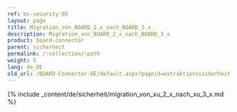 ```yaml
---
ref: bc-security-05
layout: page
title: Migration_von_BOARD_2.x_nach_BOARD_3.x
description: Migration_von_BOARD_2_x_nach_BOARD_3_x
product: board-connector
parent: sicherheit
permalink: /:collection/:path
weight: 5
lang: de_DE
old_url: /BOARD-Connector-DE/default.aspx?pageid=extraktionssicherheit
---
```

{% include _content/de/sicherheit/migration_von_xu_2_x_nach_xu_3_x.md %}

